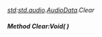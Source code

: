 _[std](../../modules/std/std-module.md):[std.audio](../../modules/std/std-audio.md).[AudioData](../../modules/std/std-audio-audiodata.md).Clear_
##### Method Clear:Void(  )
